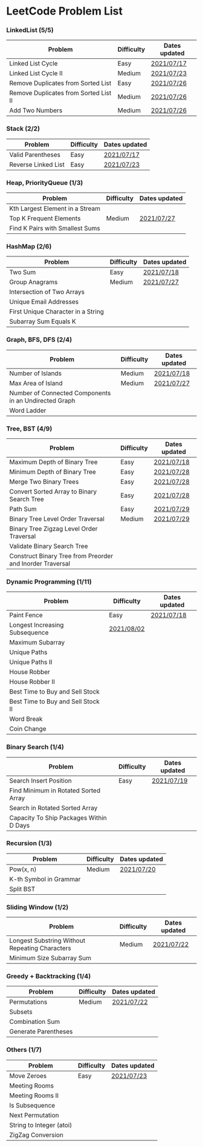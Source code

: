 # LeetCode Problem List

### LinkedList (5/5)
Problem|Difficulty|Dates updated 
---|---|---
Linked List Cycle|Easy|[2021/07/17](/LinkedList/141.md)
Linked List Cycle II|Medium|[2021/07/23](/LinkedList/142.md)
Remove Duplicates from Sorted List|Easy|[2021/07/26](/LinkedList/83.md)
Remove Duplicates from Sorted List II|Medium|[2021/07/26](/LinkedList/82.md)
Add Two Numbers|Medium|[2021/07/26](/LinkedList/2.md)

### Stack (2/2)
Problem|Difficulty|Dates updated 
---|---|---
Valid Parentheses|Easy|[2021/07/17](/Stack/20.md)
Reverse Linked List|Easy|[2021/07/23](/Stack/206.md)

### Heap, PriorityQueue (1/3)
Problem|Difficulty|Dates updated 
---|---|---
Kth Largest Element in a Stream|
Top K Frequent Elements|Medium|[2021/07/27](/Heap_PriorityQueue/347.md)
Find K Pairs with Smallest Sums|


### HashMap (2/6)
Problem|Difficulty|Dates updated 
---|---|---
Two Sum|Easy|[2021/07/18](/HashMap/1.md)
Group Anagrams|Medium|[2021/07/27](/HashMap/49.md)
Intersection of Two Arrays|
Unique Email Addresses|
First Unique Character in a String|
Subarray Sum Equals K|

### Graph, BFS, DFS (2/4)
Problem|Difficulty|Dates updated 
---|---|---
Number of Islands|Medium|[2021/07/18](/Graph_BFS_DFS/200.md)
Max Area of Island|Medium|[2021/07/27](/Graph_BFS_DFS/695.md)
Number of Connected Components in an Undirected Graph|
Word Ladder|

### Tree, BST (4/9)
Problem|Difficulty|Dates updated 
---|---|---
Maximum Depth of Binary Tree|Easy|[2021/07/18](/Tree_BST/104.md)
Minimum Depth of Binary Tree|Easy|[2021/07/28](/Tree_BST/111.md)
Merge Two Binary Trees|Easy|[2021/07/28](/Tree_BST/617.md)
Convert Sorted Array to Binary Search Tree|Easy|[2021/07/28](/Tree_BST/108.md)
Path Sum|Easy|[2021/07/29](/Tree_BST/112.md)
Binary Tree Level Order Traversal|Medium|[2021/07/29](/Tree_BST/102.md)
Binary Tree Zigzag Level Order Traversal|
Validate Binary Search Tree|
Construct Binary Tree from Preorder and Inorder Traversal|

### Dynamic Programming (1/11)
Problem|Difficulty|Dates updated 
---|---|---
Paint Fence|Easy|[2021/07/18](/DynamicPrograming/276.md)
Longest Increasing Subsequence|[2021/08/02](/DynamicPrograming/300.md)
Maximum Subarray|
Unique Paths|
Unique Paths II|
House Robber|
House Robber II|
Best Time to Buy and Sell Stock|
Best Time to Buy and Sell Stock II|
Word Break|
Coin Change|

### Binary Search  (1/4)
Problem|Difficulty|Dates updated 
---|---|---
Search Insert Position|Easy|[2021/07/19](/BinarySearch/35.md)
Find Minimum in Rotated Sorted Array|
Search in Rotated Sorted Array|
Capacity To Ship Packages Within D Days|

### Recursion (1/3)
Problem|Difficulty|Dates updated 
---|---|---
Pow(x, n)|Medium|[2021/07/20](/Recursion/50.md)
K-th Symbol in Grammar|
Split BST|

### Sliding Window (1/2)
Problem|Difficulty|Dates updated 
---|---|---
Longest Substring Without Repeating Characters|Medium|[2021/07/22](/SlidingWindow/3.md)
Minimum Size Subarray Sum|

### Greedy + Backtracking (1/4)
Problem|Difficulty|Dates updated 
---|---|---
Permutations|Medium|[2021/07/22](/Greedy_Backtracking/43.md)
Subsets|
Combination Sum|
Generate Parentheses|

### Others (1/7)
Problem|Difficulty|Dates updated 
---|---|---
Move Zeroes|Easy|[2021/07/23](/Others/283.md)
Meeting Rooms|
Meeting Rooms II|
Is Subsequence|
Next Permutation|
String to Integer (atoi)|
ZigZag Conversion|